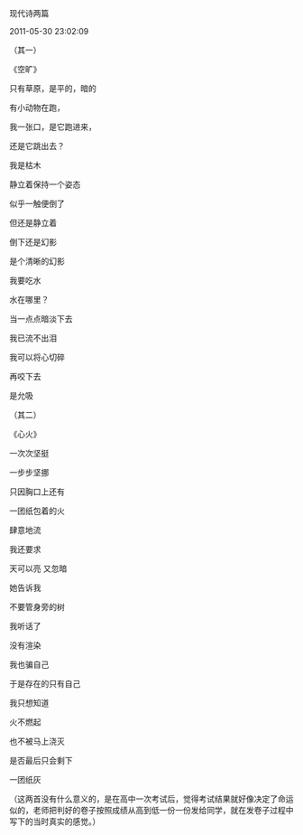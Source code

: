 现代诗两篇

2011-05-30 23:02:09

（其一）

《空旷》

只有草原，是平的，暗的

有小动物在跑，

我一张口，是它跑进来，

还是它跳出去？

我是枯木

静立着保持一个姿态

似乎一触便倒了

但还是静立着

倒下还是幻影

是个清晰的幻影

我要吃水

水在哪里？

当一点点暗淡下去

我已流不出泪

我可以将心切碎

再咬下去

是允吸 



（其二）  

《心火》

一次次坚挺

一步步坚挪

只因胸口上还有

一团纸包着的火

肆意地流

我还要求

天可以亮 又忽暗

她告诉我

不要管身旁的树

我听话了

没有渲染

我也骗自己

于是存在的只有自己

我只想知道

火不燃起

也不被马上浇灭

是否最后只会剩下

一团纸灰



（这两首没有什么意义的，是在高中一次考试后，觉得考试结果就好像决定了命运似的，老师把判好的卷子按照成绩从高到低一份一份发给同学，就在发卷子过程中写下的当时真实的感觉。）